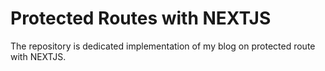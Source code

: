 # Protected Routes with NEXTJS

The repository is dedicated implementation of my blog on protected route with NEXTJS.
